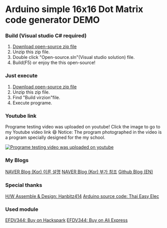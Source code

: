 # Arduino simple 16x16 Dot Matrix code generator DEMO

### Build (Visual studio C# required)
1. [Download open-source zip file](https://github.com/YeoSJ116/Arduino_simple_16x16_Dot_Matrix_code_generator_DEMO/archive/master.zip)
2. Unzip this zip file.
3. Double click "Open-source.sln"(Visual studio solution) file.
4. Build(F5) or enjoy the this open-source!

### Just execute
1. [Download open-source zip file](https://github.com/YeoSJ116/Arduino_simple_16x16_Dot_Matrix_code_generator_DEMO/archive/master.zip)
2. Unzip this zip file.
3. Find "Build virzion"file.
4. Execute programe.

### Youtube link
Programe testing video was uploaded on youtube!
Click the image to go to my Youtube video link :smile:
Notice: The program photographed in the video is a program specially designed for the my school.

[![Programe testing video was uploaded on youtube](https://img.youtube.com/vi/_TUJyRHIBNs/0.jpg)](https://www.youtube.com/watch?v=_TUJyRHIBNs)





### My Blogs

   [NAVER Blog (Kor) 이론 설명](https://blog.naver.com/yeosj116/221238126266)
   [NAVER Blog (Kor) 부가 참조](https://blog.naver.com/yeosj116/221226767663)
   [Github Blog (EN)](https://yeosj116.github.io/)





### Special thanks

   [H/W Assemble & Design: Hanbitz414](https://blog.naver.com/hanbitz414)
   [Arduino source code: Thai Easy Elec](https://www.thaieasyelec.com/article-wiki/review-product-article/moving-sign-display-with-led-dot-matrix-16x16.html)




### Used module

   [EFDV344: Buy on Hackspark](https://hackspark.fr/en/home/458-1616-serial-dot-matrix-led-display-module-screen.html)
   [EFDV344: Buy on Ali Express](https://ko.aliexpress.com/item/32854295919.html?spm=a2g12.search0104.3.59.417b16b207JLIG&amp;ws_ab_test=searchweb0_0%2Csearchweb201602_1_10152_10151_10065_10068_10344_10342_10343_10340_10341_10696_10084_10083_10618_10307_5711211_10313_10059_10534_100031_10103_10624_10623_10622_10621_10620%2Csearchweb201603_49%2CppcSwitch_2&amp;algo_expid=20d8c553-f99f-4038-a637-8be9b758a233-9&amp;algo_pvid=20d8c553-f99f-4038-a637-8be9b758a233&amp;priceBeautifyAB=0)
